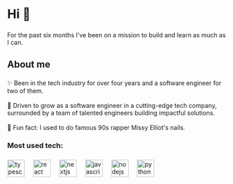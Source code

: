 <h1 align="left">Hi 👋</h1>

###

<p align="left">For the past six months I've been on a mission to build and learn as much as I can.</p>

###

<h2 align="left">About me</h2>

###

<p align="left">✨ Been in the tech industry for over four years and a software engineer for two of them.<br><br>🎯 Driven to grow as a software engineer in a cutting-edge tech company, surrounded by a team of talented engineers building impactful solutions.<br><br>💅 Fun fact: I used to do famous 90s rapper Missy Elliot's nails.</p>

###

<h3 align="left">Most used tech:</h3>

###

<div align="left">
  <img src="https://cdn.jsdelivr.net/gh/devicons/devicon/icons/typescript/typescript-original.svg" height="40" alt="typescript logo"  />
  <img width="12" />
  <img src="https://cdn.jsdelivr.net/gh/devicons/devicon/icons/react/react-original.svg" height="40" alt="react logo"  />
  <img width="12" />
  <img src="https://cdn.jsdelivr.net/gh/devicons/devicon/icons/nextjs/nextjs-original.svg" height="40" alt="nextjs logo"  />
  <img width="12" />
  <img src="https://cdn.jsdelivr.net/gh/devicons/devicon/icons/javascript/javascript-original.svg" height="40" alt="javascript logo"  />
  <img width="12" />
  <img src="https://cdn.jsdelivr.net/gh/devicons/devicon/icons/nodejs/nodejs-original.svg" height="40" alt="nodejs logo"  />
  <img width="12" />
  <img src="https://cdn.jsdelivr.net/gh/devicons/devicon/icons/python/python-original.svg" height="40" alt="python logo"  />
</div>

###
